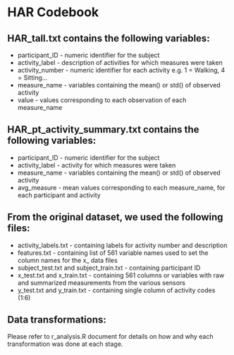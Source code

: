 # HAR Codebook

## HAR_tall.txt contains the following variables:

* participant_ID - numeric identifier for the subject  
* activity_label - description of activities for which measures were taken  
* activity_number - numeric identifier for each activity e.g. 1 = Walking, 4 = Sitting...  
* measure_name - variables containing the mean() or std() of observed activity  
* value - values corresponding to each observation of each measure_name  

## HAR_pt_activity_summary.txt contains the following variables:

* participant_ID - numeric identifier for the subject  
* activity_label - activity for which measures were taken  
* measure_name - variables containing the mean() or std() of observed activity  
* avg_measure - mean values corresponding to each measure_name, for each participant and activity  

## From the original dataset, we used the following files:

* activity_labels.txt - containing labels for activity number and description  
* features.txt - containing list of 561 variable names used to set the column names for the x_ data files  
* subject_test.txt and subject_train.txt - containing participant ID  
* x_test.txt and x_train.txt - containing 561 columns or variables with raw and summarized measurements from the various sensors  
* y_test.txt and y_train.txt - containing single column of activity codes (1:6)  

## Data transformations:

Please refer to r_analysis.R document for details on how and why each transformation was done at each stage.


  
